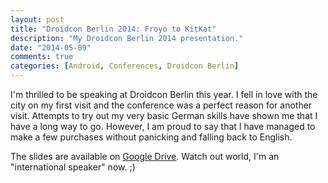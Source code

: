 ```yaml
---
layout: post
title: "Droidcon Berlin 2014: Froyo to KitKat"
description: "My Droidcon Berlin 2014 presentation."
date: "2014-05-09"
comments: true
categories: [Android, Conferences, Droidcon Berlin]
---
```


I'm thrilled to be speaking at Droidcon Berlin this year. I fell in love with the city on my first visit and the conference was a perfect reason for another visit. Attempts to try out my very basic German skills have shown me that I have a long way to go. However, I am proud to say that I have managed to make a few purchases without panicking and falling back to English.

The slides are available on [Google Drive](https://drive.google.com/file/d/0B7Daz4FEcG6DZHUtVXk3TWl2VjA/edit?usp=sharing). Watch out world, I'm an "international speaker" now. ;)
